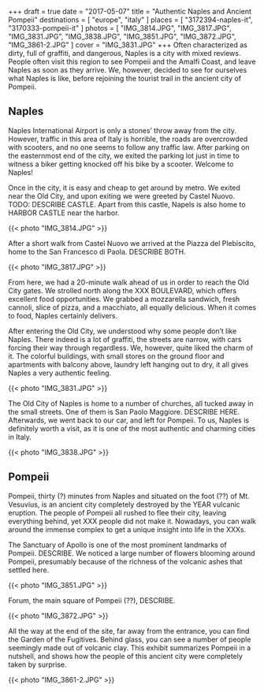 +++
draft  = true
date   = "2017-05-07"
title  = "Authentic Naples and Ancient Pompeii"
destinations = [ "europe", "italy" ]
places = [ "3172394-naples-it", "3170333-pompeii-it" ]
photos = [
  "IMG_3814.JPG", "IMG_3817.JPG", "IMG_3831.JPG", "IMG_3838.JPG", "IMG_3851.JPG",
  "IMG_3872.JPG", "IMG_3861-2.JPG"
]
cover = "IMG_3831.JPG"
+++
Often characterized as dirty, full of graffiti, and dangerous, Naples is a city with mixed reviews. People often visit this region to see Pompeii and the Amalfi Coast, and leave Naples as soon as they arrive. We, however, decided to see for ourselves what Naples is like, before rejoining the tourist trail in the ancient city of Pompeii.
<!--more-->

## Naples
Naples International Airport is only a stones’ throw away from the city. However, traffic in this area of Italy is horrible, the roads are overcrowded with scooters, and no one seems to follow any traffic law. After parking on the easternmost end of the city, we exited the parking lot just in time to witness a biker getting knocked off his bike by a scooter. Welcome to Naples!

Once in the city, it is easy and cheap to get around by metro. We exited near the Old City, and upon exiting we were greeted by Castel Nuovo. TODO: DESCRIBE CASTLE. Apart from this castle, Napels is also home to HARBOR CASTLE near the harbor.

{{< photo "IMG_3814.JPG" >}}

After a short walk from Castel Nuovo we arrived at the Piazza del Plebiscito, home to the San Francesco di Paola. DESCRIBE BOTH.

{{< photo "IMG_3817.JPG" >}}

From here, we had a 20-minute walk ahead of us in order to reach the Old City gates. We strolled north along the XXX BOULEVARD, which offers excellent food opportunities. We grabbed a mozzarella sandwich, fresh cannoli, slice of pizza, and a macchiato, all equally delicious. When it comes to food, Naples certainly delivers.

After entering the Old City, we understood why some people don’t like Naples. There indeed is a lot of graffiti, the streets are narrow, with cars forcing their way through regardless. We, however, quite liked the charm of it. The colorful buildings, with small stores on the ground floor and apartments with balcony above, laundry left hanging out to dry, it all gives Naples a very authentic feeling.

{{< photo "IMG_3831.JPG" >}}

The Old City of Naples is home to a number of churches, all tucked away in the small streets. One of them is San Paolo Maggiore. DESCRIBE HERE. Afterwards, we went back to our car, and left for Pompeii. To us, Naples is definitely worth a visit, as it is one of the most authentic and charming cities in Italy.

{{< photo "IMG_3838.JPG" >}}

## Pompeii
Pompeii, thirty (?) minutes from Naples and situated on the foot (??) of Mt. Vesuvius, is an ancient city completely destroyed by the YEAR vulcanic eruption. The people of Pompeii all rushed to flee their city, leaving everything behind, yet XXX people did not make it. Nowadays, you can walk around the immense complex to get a unique insight into life in the XXXs.

The Sanctuary of Apollo is one of the most prominent landmarks of Pompeii. DESCRIBE. We noticed a large number of flowers blooming around Pompeii, presumably because of the richness of the volcanic ashes that settled here.

{{< photo "IMG_3851.JPG" >}}

Forum, the main square of Pompeii (??), DESCRIBE.

{{< photo "IMG_3872.JPG" >}}

All the way at the end of the site, far away from the entrance, you can find the Garden of the Fugitives. Behind glass, you can see a number of people seemingly made out of volcanic clay. This exhibit summarizes Pompeii in a nutshell, and shows how the people of this ancient city were completely taken by surprise.

{{< photo "IMG_3861-2.JPG" >}}